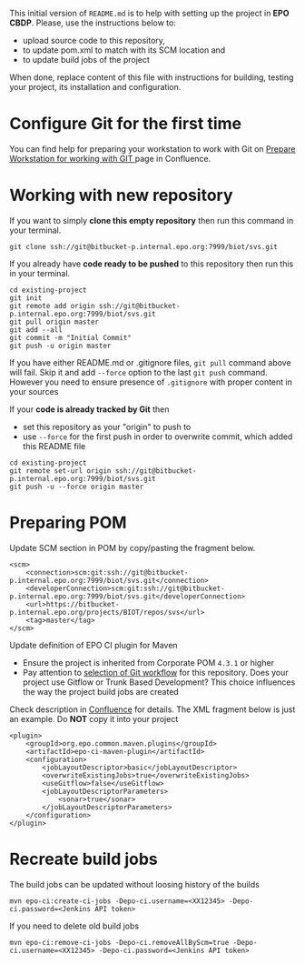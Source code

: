 This initial version of `README.md` is to help with setting up the project in **EPO CBDP**. Please, use the instructions below to:
* upload source code to this repository,
* to update pom.xml to match with its SCM location and
* to update build jobs of the project

When done, replace content of this file with instructions for building, testing your project, its installation and configuration.

# Configure Git for the first time

You can find help for preparing your workstation to work with Git on [Prepare Workstation for working with GIT ](http://confluence-p.internal.epo.org/x/14e3BQ)
page in Confluence.

# Working with new repository

If you want to simply **clone this empty repository** then run this command in your terminal.

````
git clone ssh://git@bitbucket-p.internal.epo.org:7999/biot/svs.git
````

If you already have **code ready to be pushed** to this repository then run this in your terminal.

````
cd existing-project
git init
git remote add origin ssh://git@bitbucket-p.internal.epo.org:7999/biot/svs.git
git pull origin master
git add --all
git commit -m "Initial Commit"
git push -u origin master
````

If you have either README.md or .gitignore files, `git pull` command above will fail. Skip it and add `--force` option to
the last `git push` command. However you need to ensure presence of `.gitignore` with proper content in your sources

If your **code is already tracked by Git** then 
* set this repository as your "origin" to push to
* use `--force` for the first push in order to overwrite commit, which added this README file

````
cd existing-project
git remote set-url origin ssh://git@bitbucket-p.internal.epo.org:7999/biot/svs.git
git push -u --force origin master
````

# Preparing POM

Update SCM section in POM by copy/pasting the fragment below.

````
<scm>
    <connection>scm:git:ssh://git@bitbucket-p.internal.epo.org:7999/biot/svs.git</connection>
    <developerConnection>scm:git:ssh://git@bitbucket-p.internal.epo.org:7999/biot/svs.git</developerConnection>
    <url>https://bitbucket-p.internal.epo.org/projects/BIOT/repos/svs</url>
    <tag>master</tag>
</scm>
````

Update definition of EPO CI plugin for Maven 

* Ensure the project is inherited from Corporate POM `4.3.1` or higher
* Pay attention to [selection of Git workflow](http://confluence-p.internal.epo.org/x/8463BQ) for this repository.
Does your project use Gitflow or Trunk Based Development? This choice influences the way the project build jobs are created

Check description in [Confluence](http://confluence-p.internal.epo.org/x/cpDwAw)
for details. The XML fragment below is just an example. Do **NOT** copy it into your project

````
<plugin>
    <groupId>org.epo.common.maven.plugins</groupId>
    <artifactId>epo-ci-maven-plugin</artifactId>
    <configuration>
        <jobLayoutDescriptor>basic</jobLayoutDescriptor>
        <overwriteExistingJobs>true</overwriteExistingJobs>
        <useGitflow>false</useGitflow>
        <jobLayoutDescriptorParameters>
            <sonar>true</sonar>
        </jobLayoutDescriptorParameters>
    </configuration>
</plugin>
````
  
# Recreate build jobs

The build jobs can be updated without loosing history of the builds
````
mvn epo-ci:create-ci-jobs -Depo-ci.username=<XX12345> -Depo-ci.password=<Jenkins API token>
````

If you need to delete old build jobs

````
mvn epo-ci:remove-ci-jobs -Depo-ci.removeAllByScm=true -Depo-ci.username=<XX12345> -Depo-ci.password=<Jenkins API token>
````
